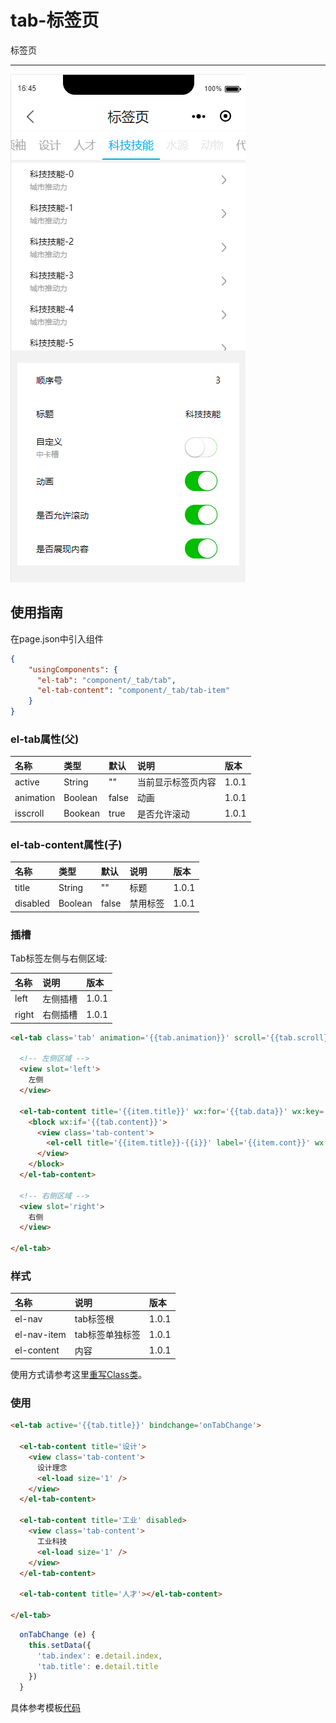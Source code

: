 # tab-标签页

标签页

---

![](/assets/tab01.png)

## 使用指南

在page.json中引入组件

```json
{
    "usingComponents": {
      "el-tab": "component/_tab/tab",
      "el-tab-content": "component/_tab/tab-item"
    }
}
```

### el-tab属性\(父\)

| 名称 | 类型 | 默认 | 说明 | 版本 |
| :--- | :--- | :--- | :--- | :--- |
| active | String | "" | 当前显示标签页内容 | 1.0.1 |
| animation | Boolean | false | 动画 | 1.0.1 |
| isscroll | Bookean | true | 是否允许滚动 | 1.0.1 |

### el-tab-content属性\(子\)

| 名称 | 类型 | 默认 | 说明 | 版本 |
| :--- | :--- | :--- | :--- | :--- |
| title | String | "" | 标题 | 1.0.1 |
| disabled | Boolean | false | 禁用标签 | 1.0.1 |

### 插槽

Tab标签左侧与右侧区域:

| 名称 | 说明 | 版本 |
| :--- | :--- | :--- |
| left | 左侧插槽 | 1.0.1 |
| right | 右侧插槽 | 1.0.1 |

```html
<el-tab class='tab' animation='{{tab.animation}}' scroll='{{tab.scroll}}' active='{{tab.title}}' bindchange='onTabChange'>

  <!-- 左侧区域 -->
  <view slot='left'>
    左侧
  </view>

  <el-tab-content title='{{item.title}}' wx:for='{{tab.data}}' wx:key='{{index}}' disabled='{{item.disabled}}'>
    <block wx:if='{{tab.content}}'>
      <view class='tab-content'>
        <el-cell title='{{item.title}}-{{i}}' label='{{item.cont}}' wx:for='{{10}}' wx:for-item='i' wx:key='{{i}}' islink></el-cell>
      </view>
    </block>
  </el-tab-content>

  <!-- 右侧区域 -->
  <view slot='right'>
    右侧
  </view>

</el-tab>
```

### 样式

| 名称 | 说明 | 版本 |
| :--- | :--- | :--- |
| el-nav | tab标签根 | 1.0.1 |
| el-nav-item | tab标签单独标签 | 1.0.1 |
| el-content | 内容 | 1.0.1 |

使用方式请参考这里[重写Class类](/zhong-xie-class-lei.md)。

### 使用

```html
<el-tab active='{{tab.title}}' bindchange='onTabChange'>

  <el-tab-content title='设计'>
    <view class='tab-content'>
      设计理念
      <el-load size='1' />
    </view>
  </el-tab-content>

  <el-tab-content title='工业' disabled>
    <view class='tab-content'>
      工业科技
      <el-load size='1' />
    </view>
  </el-tab-content>

  <el-tab-content title='人才'></el-tab-content>

</el-tab>
```

```js
  onTabChange (e) {
    this.setData({
      'tab.index': e.detail.index,
      'tab.title': e.detail.title
    })
  }
```

具体参考模板[代码](https://github.com/cabbagelol/wxapp-el-ui/tree/master/component/_tab)

